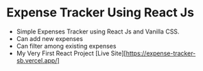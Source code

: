 # Expense Tracker Using React Js

- Simple Expenses Tracker using React Js and Vanilla CSS.
- Can add new expenses 
- Can filter among existing expenses
- My Very First React Project
[Live Site][https://expense-tracker-sb.vercel.app/]

